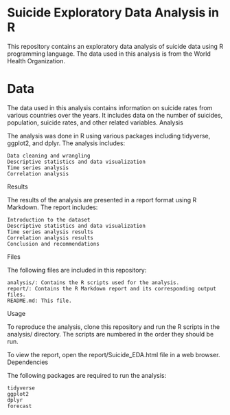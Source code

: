# Suicide Exploratory Data Analysis in R

This repository contains an exploratory data analysis of suicide data using R programming language. The data used in this analysis is from the World Health Organization.

# Data

The data used in this analysis contains information on suicide rates from various countries over the years. It includes data on the number of suicides, population, suicide rates, and other related variables.
Analysis

The analysis was done in R using various packages including tidyverse, ggplot2, and dplyr. The analysis includes:

    Data cleaning and wrangling
    Descriptive statistics and data visualization
    Time series analysis
    Correlation analysis

Results

The results of the analysis are presented in a report format using R Markdown. The report includes:

    Introduction to the dataset
    Descriptive statistics and data visualization
    Time series analysis results
    Correlation analysis results
    Conclusion and recommendations

Files

The following files are included in this repository:

    analysis/: Contains the R scripts used for the analysis.
    report/: Contains the R Markdown report and its corresponding output files.
    README.md: This file.

Usage

To reproduce the analysis, clone this repository and run the R scripts in the analysis/ directory. The scripts are numbered in the order they should be run.

To view the report, open the report/Suicide_EDA.html file in a web browser.
Dependencies

The following packages are required to run the analysis:

    tidyverse
    ggplot2
    dplyr
    forecast
